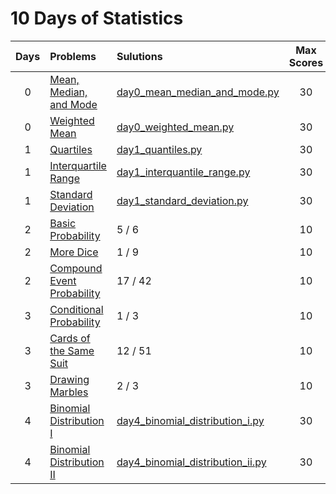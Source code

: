 # 10 Days of Statistics

| Days | Problems | Sulutions | Max Scores | Difficulty |
|:----:|:---------|:----------|:----------:|:----------:|
| 0 | [Mean, Median, and Mode](https://www.hackerrank.com/challenges/s10-basic-statistics/problem) | [day0_mean_median_and_mode.py](https://github.com/quqixun/Hackerrank_Python/blob/master/10%20Days%20of%20Statistics/day0_mean_median_and_mode.py) | 30 | Easy |
| 0 | [Weighted Mean](https://www.hackerrank.com/challenges/s10-weighted-mean/problem) | [day0_weighted_mean.py](https://github.com/quqixun/Hackerrank_Python/blob/master/10%20Days%20of%20Statistics/day0_weighted_mean.py) | 30 | Easy |
| 1 | [Quartiles](https://www.hackerrank.com/challenges/s10-quartiles/problem) | [day1_quantiles.py](https://github.com/quqixun/Hackerrank_Python/blob/master/10%20Days%20of%20Statistics/day1_quantiles.py) | 30 | Easy |
| 1 | [Interquartile Range](https://www.hackerrank.com/challenges/s10-interquartile-range/problem) | [day1_interquantile_range.py](https://github.com/quqixun/Hackerrank_Python/blob/master/10%20Days%20of%20Statistics/day1_interquantile_range.py) | 30 | Easy |
| 1 | [Standard Deviation](https://www.hackerrank.com/challenges/s10-standard-deviation/problem) | [day1_standard_deviation.py](https://github.com/quqixun/Hackerrank_Python/blob/master/10%20Days%20of%20Statistics/day1_standard_deviation.py) | 30 | Easy |
| 2 | [Basic Probability](https://www.hackerrank.com/challenges/s10-mcq-1/problem) | 5 / 6 | 10 | Easy |
| 2 | [More Dice](https://www.hackerrank.com/challenges/s10-mcq-2/problem) | 1 / 9 | 10 | Easy |
| 2 | [Compound Event Probability](https://www.hackerrank.com/challenges/s10-mcq-3/problem) | 17 / 42 | 10 | Easy |
| 3 | [Conditional Probability](https://www.hackerrank.com/challenges/s10-mcq-4/problem) | 1 / 3 | 10 | Easy |
| 3 | [Cards of the Same Suit](https://www.hackerrank.com/challenges/s10-mcq-5/problem) | 12 / 51 | 10 | Easy |
| 3 | [Drawing Marbles](https://www.hackerrank.com/challenges/s10-mcq-6/problem) | 2 / 3 | 10 | Easy |
| 4 | [Binomial Distribution I](https://www.hackerrank.com/challenges/s10-binomial-distribution-1/problem) | [day4_binomial_distribution_i.py](https://github.com/quqixun/Hackerrank_Python/blob/master/10%20Days%20of%20Statistics/day4_binomial_distribution_i.py) | 30 | Easy |
| 4 | [Binomial Distribution II](https://www.hackerrank.com/challenges/s10-binomial-distribution-2/submissions/code/61244307) | [day4_binomial_distribution_ii.py](https://github.com/quqixun/Hackerrank_Python/blob/master/10%20Days%20of%20Statistics/day4_binomial_distribution_ii.py) | 30 | Easy |
